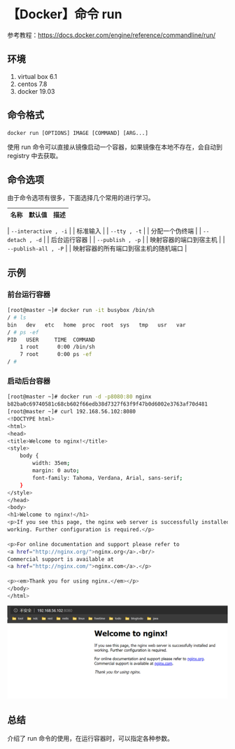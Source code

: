 # 【Docker】命令 run

参考教程：https://docs.docker.com/engine/reference/commandline/run/

## 环境

1. virtual box 6.1
2. centos 7.8
3. docker 19.03

## 命令格式

`docker run [OPTIONS] IMAGE [COMMAND] [ARG...]`

使用 run 命令可以直接从镜像启动一个容器，如果镜像在本地不存在，会自动到 registry 中去获取。

## 命令选项

由于命令选项有很多，下面选择几个常用的进行学习。

| 名称 | 默认值 | 描述 |
| --- | --- | --- |

| `--interactive , -i` |  | 标准输入 |
| `--tty , -t` |  | 分配一个伪终端 |
| `--detach , -d` |  | 后台运行容器 |
| `--publish , -p` |  | 映射容器的端口到宿主机 |
| `--publish-all , -P` |  | 映射容器的所有端口到宿主机的随机端口 |

## 示例

### 前台运行容器

```sh
[root@master ~]# docker run -it busybox /bin/sh
/ # ls
bin   dev   etc   home  proc  root  sys   tmp   usr   var
/ # ps -ef
PID   USER     TIME  COMMAND
    1 root      0:00 /bin/sh
    7 root      0:00 ps -ef
/ #
```

### 启动后台容器

```sh
[root@master ~]# docker run -d -p8080:80 nginx
b82ba0c69740581c68cb602f66edb38d7327f63f9f47b0d6002e3763af70d481
[root@master ~]# curl 192.168.56.102:8080
<!DOCTYPE html>
<html>
<head>
<title>Welcome to nginx!</title>
<style>
    body {
        width: 35em;
        margin: 0 auto;
        font-family: Tahoma, Verdana, Arial, sans-serif;
    }
</style>
</head>
<body>
<h1>Welcome to nginx!</h1>
<p>If you see this page, the nginx web server is successfully installed and
working. Further configuration is required.</p>

<p>For online documentation and support please refer to
<a href="http://nginx.org/">nginx.org</a>.<br/>
Commercial support is available at
<a href="http://nginx.com/">nginx.com</a>.</p>

<p><em>Thank you for using nginx.</em></p>
</body>
</html>
```

![运行 nginx][1]

## 总结

介绍了 run 命令的使用，在运行容器时，可以指定各种参数。

[1]: images/docker-run-nginx.png
